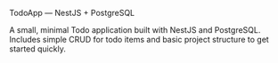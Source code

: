 TodoApp — NestJS + PostgreSQL

A small, minimal Todo application built with NestJS and PostgreSQL. Includes simple CRUD for todo items and basic project structure to get started quickly.

